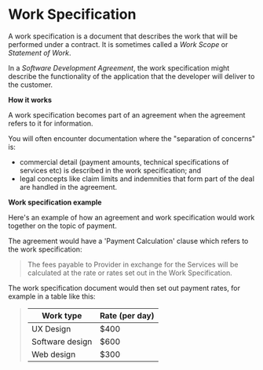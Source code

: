 # Work Specification

A work specification is a document that describes the work that will be performed under a contract. It is sometimes called a _Work Scope_ or _Statement of Work_.  

In a _Software Development Agreement_, the work specification might describe the functionality of the application that the developer will deliver to the customer.

**How it works**

A work specification becomes part of an agreement when the agreement refers to it for information.

You will often encounter documentation where the "separation of concerns" is:

- commercial detail (payment amounts, technical specifications of services etc) is described in the work specification; and
- legal concepts like claim limits and indemnities that form part of the deal are handled in the agreement.

**Work specification example**

Here's an example of how an agreement and work specification would work together on the topic of payment. 

The agreement would have a 'Payment Calculation' clause which refers to the work specification:

> The fees payable to Provider in exchange for the Services will be calculated at the rate or rates set out in the Work Specification.

The work specification document would then set out payment rates, for example in a table like this:

>|  Work type      |  Rate (per day) |
>|-----------------|-----------------|
>| UX Design       | $400            |
>| Software design | $600            |
>| Web design      | $300            |

